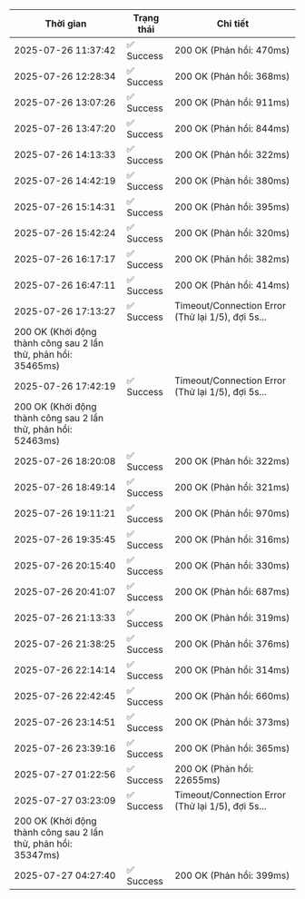 | Thời gian | Trạng thái | Chi tiết |
|---|---|---|
| 2025-07-26 11:37:42 | ✅ Success | 200 OK (Phản hồi: 470ms) |
| 2025-07-26 12:28:34 | ✅ Success | 200 OK (Phản hồi: 368ms) |
| 2025-07-26 13:07:26 | ✅ Success | 200 OK (Phản hồi: 911ms) |
| 2025-07-26 13:47:20 | ✅ Success | 200 OK (Phản hồi: 844ms) |
| 2025-07-26 14:13:33 | ✅ Success | 200 OK (Phản hồi: 322ms) |
| 2025-07-26 14:42:19 | ✅ Success | 200 OK (Phản hồi: 380ms) |
| 2025-07-26 15:14:31 | ✅ Success | 200 OK (Phản hồi: 395ms) |
| 2025-07-26 15:42:24 | ✅ Success | 200 OK (Phản hồi: 320ms) |
| 2025-07-26 16:17:17 | ✅ Success | 200 OK (Phản hồi: 382ms) |
| 2025-07-26 16:47:11 | ✅ Success | 200 OK (Phản hồi: 414ms) |
| 2025-07-26 17:13:27 | ✅ Success | Timeout/Connection Error (Thử lại 1/5), đợi 5s...
200 OK (Khởi động thành công sau 2 lần thử, phản hồi: 35465ms) |
| 2025-07-26 17:42:19 | ✅ Success | Timeout/Connection Error (Thử lại 1/5), đợi 5s...
200 OK (Khởi động thành công sau 2 lần thử, phản hồi: 52463ms) |
| 2025-07-26 18:20:08 | ✅ Success | 200 OK (Phản hồi: 322ms) |
| 2025-07-26 18:49:14 | ✅ Success | 200 OK (Phản hồi: 321ms) |
| 2025-07-26 19:11:21 | ✅ Success | 200 OK (Phản hồi: 970ms) |
| 2025-07-26 19:35:45 | ✅ Success | 200 OK (Phản hồi: 316ms) |
| 2025-07-26 20:15:40 | ✅ Success | 200 OK (Phản hồi: 330ms) |
| 2025-07-26 20:41:07 | ✅ Success | 200 OK (Phản hồi: 687ms) |
| 2025-07-26 21:13:33 | ✅ Success | 200 OK (Phản hồi: 319ms) |
| 2025-07-26 21:38:25 | ✅ Success | 200 OK (Phản hồi: 376ms) |
| 2025-07-26 22:14:14 | ✅ Success | 200 OK (Phản hồi: 314ms) |
| 2025-07-26 22:42:45 | ✅ Success | 200 OK (Phản hồi: 660ms) |
| 2025-07-26 23:14:51 | ✅ Success | 200 OK (Phản hồi: 373ms) |
| 2025-07-26 23:39:16 | ✅ Success | 200 OK (Phản hồi: 365ms) |
| 2025-07-27 01:22:56 | ✅ Success | 200 OK (Phản hồi: 22655ms) |
| 2025-07-27 03:23:09 | ✅ Success | Timeout/Connection Error (Thử lại 1/5), đợi 5s...
200 OK (Khởi động thành công sau 2 lần thử, phản hồi: 35347ms) |
| 2025-07-27 04:27:40 | ✅ Success | 200 OK (Phản hồi: 399ms) |
